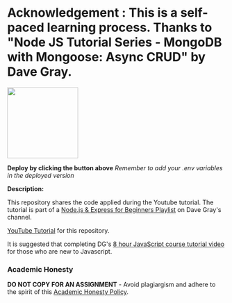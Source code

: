 # Acknowledgement : This is a self-paced learning process. Thanks to "Node JS Tutorial Series - MongoDB with Mongoose: Async CRUD" by Dave Gray.

[<img src="https://cdn.gomix.com/2bdfb3f8-05ef-4035-a06e-2043962a3a13%2Fremix-button.svg" width="163px" />](https://glitch.com/edit/#!/import/github/gitdagray/mongo_async_crud)

**Deploy by clicking the button above**
_Remember to add your .env variables in the deployed version_

**Description:**

This repository shares the code applied during the Youtube tutorial. The tutorial is part of a [Node.js & Express for Beginners Playlist](https://www.youtube.com/playlist?list=PL0Zuz27SZ-6PFkIxaJ6Xx_X46avTM1aYw) on Dave Gray's channel.  

[YouTube Tutorial](https://youtu.be/AWlLhRQJvtw) for this repository.

It is suggested that completing DG's [8 hour JavaScript course tutorial video](https://youtu.be/EfAl9bwzVZk) for those who are new to Javascript.

### Academic Honesty

**DO NOT COPY FOR AN ASSIGNMENT** - Avoid plagiargism and adhere to the spirit of this [Academic Honesty Policy](https://www.freecodecamp.org/news/academic-honesty-policy/).
